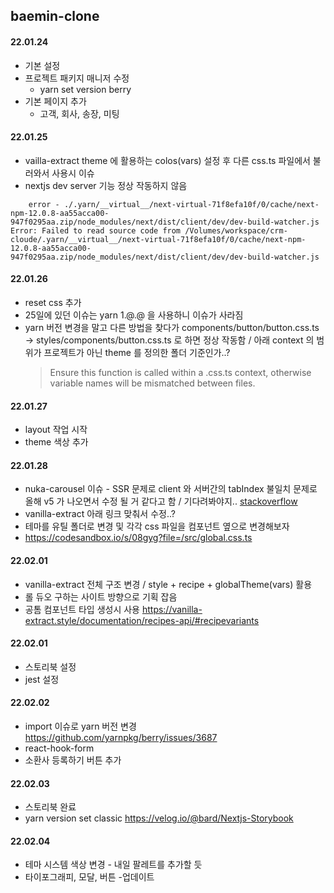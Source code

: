 ## baemin-clone

#### 22.01.24

-   기본 설정
-   프로젝트 패키지 매니저 수정
    -   yarn set version berry
-   기본 페이지 추가
    -   고객, 회사, 송장, 미팅

#### 22.01.25

-   vailla-extract theme 에 활용하는 colos(vars) 설정 후 다른 css.ts 파일에서 불러와서 사용시 이슈
-   nextjs dev server 기능 정상 작동하지 않음

```shell
    error - ./.yarn/__virtual__/next-virtual-71f8efa10f/0/cache/next-npm-12.0.8-aa55acca00-947f0295aa.zip/node_modules/next/dist/client/dev/dev-build-watcher.js
Error: Failed to read source code from /Volumes/workspace/crm-cloude/.yarn/__virtual__/next-virtual-71f8efa10f/0/cache/next-npm-12.0.8-aa55acca00-947f0295aa.zip/node_modules/next/dist/client/dev/dev-build-watcher.js
```

#### 22.01.26

-   reset css 추가
-   25일에 있던 이슈는 yarn 1.@.@ 을 사용하니 이슈가 사라짐
-   yarn 버전 변경을 말고 다른 방법을 찾다가 components/button/button.css.ts -> styles/components/button.css.ts 로 하면 정상 작동함 / 아래 context 의 범위가 프로젝트가 아닌 theme 를 정의한 폴더 기준인가..?
    > Ensure this function is called within a .css.ts context, otherwise variable names will be mismatched between files.

#### 22.01.27

-   layout 작업 시작
-   theme 색상 추가

#### 22.01.28

-   nuka-carousel 이슈 - SSR 문제로 client 와 서버간의 tabIndex 불일치 문제로 올해 v5 가 나오면서 수정 될 거 같다고 함 / 기다려봐야지..
    [stackoverflow](https://github.com/FormidableLabs/nuka-carousel/issues/735)
-   vanilla-extract 아래 링크 맞춰서 수정..?
-   테마를 유틸 폴더로 변경 및 각각 css 파일을 컴포넌트 옆으로 변경해보자
-   https://codesandbox.io/s/08gyg?file=/src/global.css.ts

#### 22.02.01

-   vanilla-extract 전체 구조 변경 / style + recipe + globalTheme(vars) 활용
-   롤 듀오 구하는 사이트 방향으로 기획 잡음
-   공톰 컴포넌트 타입 생성시 사용
    https://vanilla-extract.style/documentation/recipes-api/#recipevariants

#### 22.02.01

-   스토리북 설정
-   jest 설정

#### 22.02.02

-   import 이슈로 yarn 버전 변경
    https://github.com/yarnpkg/berry/issues/3687
-   react-hook-form
-   소환사 등록하기 버튼 추가

#### 22.02.03

-   스토리북 완료
-   yarn version set classic
    https://velog.io/@bard/Nextjs-Storybook

#### 22.02.04

-   테마 시스템 색상 변경 - 내일 팔레트를 추가할 듯
-   타이포그래피, 모달, 버튼 -업데이트
